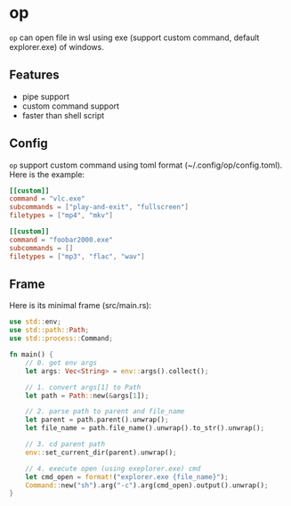 # op

`op` can open file in wsl using exe (support custom command, default explorer.exe) of windows.

## Features

- pipe support
- custom command support
- faster than shell script

## Config

`op` support custom command using toml format (~/.config/op/config.toml).
Here is the example:

```toml
[[custom]]
command = "vlc.exe"
subcommands = ["play-and-exit", "fullscreen"]
filetypes = ["mp4", "mkv"]

[[custom]]
command = "foobar2000.exe"
subcommands = []
filetypes = ["mp3", "flac", "wav"]
```

## Frame

Here is its minimal frame (src/main.rs):

```rust
use std::env;
use std::path::Path;
use std::process::Command;

fn main() {
    // 0. get env args
    let args: Vec<String> = env::args().collect();

    // 1. convert args[1] to Path
    let path = Path::new(&args[1]);

    // 2. parse path to parent and file_name
    let parent = path.parent().unwrap();
    let file_name = path.file_name().unwrap().to_str().unwrap();

    // 3. cd parent path
    env::set_current_dir(parent).unwrap();

    // 4. execute open (using exeplorer.exe) cmd
    let cmd_open = format!("explorer.exe {file_name}");
    Command::new("sh").arg("-c").arg(cmd_open).output().unwrap();
}
```
